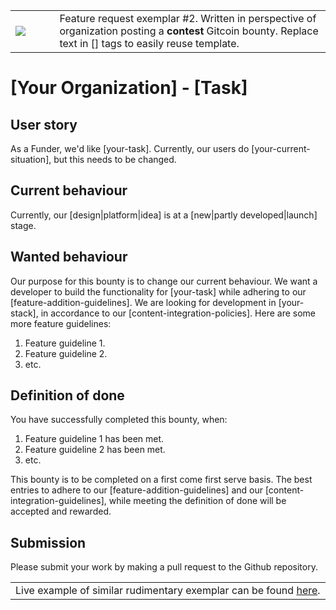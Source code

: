 <table>
<td width=100>
<img src='https://raw.githubusercontent.com/gitcoinco/gitcoinco/master/img/helmet.png'/>
</td>
<td width=800>
  Feature request exemplar #2. Written in perspective of organization posting a <strong>contest</strong> Gitcoin bounty. Replace text in [] tags to easily reuse template. 
</td>
</table>

# [Your Organization] - [Task]

## User story
As a Funder, we'd like [your-task]. Currently, our users do [your-current-situation], but this needs to be changed. 

## Current behaviour
Currently, our [design|platform|idea] is at a [new|partly developed|launch] stage. 

## Wanted behaviour
Our purpose for this bounty is to change our current behaviour. We want a developer to build the functionality for [your-task] while adhering to our [feature-addition-guidelines]. We are looking for development in [your-stack], in accordance to our [content-integration-policies]. Here are some more feature guidelines:
1. Feature guideline 1.
2. Feature guideline 2.
3. etc.


## Definition of done
You have successfully completed this bounty, when:
1. Feature guideline 1 has been met.
2. Feature guideline 2 has been met. 
3. etc.

This bounty is to be completed on a first come first serve basis. The best entries to adhere to our [feature-addition-guidelines] and our [content-integration-guidelines], while meeting the definition of done will be accepted and rewarded. 

## Submission
Please submit your work by making a pull request to the Github repository.

<table>
<td width=1000>
Live example of similar rudimentary exemplar can be found <a href="https://gitcoin.co/issue/Great-Hill-Corporation/quickBlocks/611/871">here</a>.
</td>
</table>
